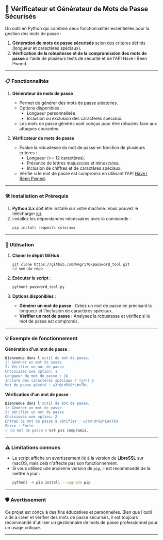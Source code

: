## 🔑 **Vérificateur et Générateur de Mots de Passe Sécurisés**

Un outil en Python qui combine deux fonctionnalités essentielles pour la gestion des mots de passe :  
1. **Génération de mots de passe sécurisés** selon des critères définis (longueur et caractères spéciaux).  
2. **Vérification de la robustesse et de la compromission des mots de passe** à l'aide de plusieurs tests de sécurité et de l'API Have I Been Pwned.

---

### 📋 **Fonctionnalités**  

1. **Générateur de mots de passe**  
   - Permet de générer des mots de passe aléatoires.  
   - Options disponibles :  
     - Longueur personnalisée.  
     - Inclusion ou exclusion des caractères spéciaux.  
   - Les mots de passe générés sont conçus pour être robustes face aux attaques courantes.  

2. **Vérificateur de mots de passe**  
   - Évalue la robustesse du mot de passe en fonction de plusieurs critères :  
     - Longueur (>= 12 caractères).  
     - Présence de lettres majuscules et minuscules.  
     - Inclusion de chiffres et de caractères spéciaux.  
   - Vérifie si le mot de passe est compromis en utilisant l'API [Have I Been Pwned](https://haveibeenpwned.com/).  

---

### 🛠️ **Installation et Prérequis**  

1. **Python 3.x** doit être installé sur votre machine. Vous pouvez le télécharger [ici](https://www.python.org/downloads/).  
2. Installez les dépendances nécessaires avec la commande :  
   ```bash
   pip install requests colorama
   ```

---

### 🚀 **Utilisation**  

1. **Cloner le dépôt GitHub** :  
   ```bash
   git clone https://github.com/Negr170/password_tool.git
   cd nom-du-repo
   ```

2. **Exécuter le script** :  
   ```bash
   python3 password_tool.py
   ```

3. **Options disponibles** :  
   - **Générer un mot de passe** : Créez un mot de passe en précisant la longueur et l'inclusion de caractères spéciaux.  
   - **Vérifier un mot de passe** : Analysez la robustesse et vérifiez si le mot de passe est compromis.  

---

### 💡 **Exemple de fonctionnement**  

**Génération d'un mot de passe** :  
```bash
Bienvenue dans l'outil de mot de passe.
1: Générer un mot de passe
2: Vérifier un mot de passe
Choisissez une option: 1
Longueur du mot de passe : 16
Inclure des caractères spéciaux ? (y/n) y
Mot de passe généré : w3r@!dP&9*L#xTbU
```

**Vérification d'un mot de passe** :  
```bash
Bienvenue dans l'outil de mot de passe.
1: Générer un mot de passe
2: Vérifier un mot de passe
Choisissez une option: 2
Entrez le mot de passe à vérifier : w3r@!dP&9*L#xTbU
Force : Forte
✅ Ce mot de passe n'est pas compromis.
```

---

### ⚠️ **Limitations connues**  
- Le script affiche un avertissement lié à la version de **LibreSSL** sur macOS, mais cela n'affecte pas son fonctionnement.  
- Si vous utilisez une ancienne version de `pip`, il est recommandé de la mettre à jour :  
  ```bash
  python3 -m pip install --upgrade pip
  ```

---

### 🛡️ **Avertissement**  

Ce projet est conçu à des fins éducatives et personnelles. Bien que l'outil aide à créer et vérifier des mots de passe sécurisés, il est toujours recommandé d'utiliser un gestionnaire de mots de passe professionnel pour un usage critique.  

---
